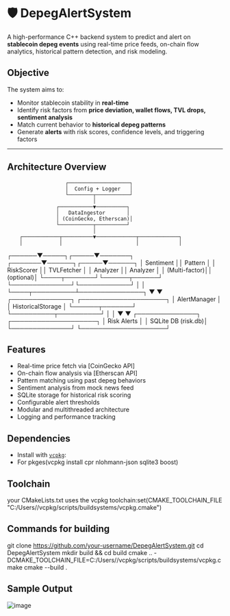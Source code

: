 # 🛡️ DepegAlertSystem

A high-performance C++ backend system to predict and alert on **stablecoin depeg events** using real-time price feeds, on-chain flow analytics, historical pattern detection, and risk modeling.

## Objective

The system aims to:
- Monitor stablecoin stability in **real-time**
- Identify risk factors from **price deviation, wallet flows, TVL drops, sentiment analysis**
- Match current behavior to **historical depeg patterns**
- Generate **alerts** with risk scores, confidence levels, and triggering factors

---

##  Architecture Overview

                       ┌────────────────────┐
                       │  Config + Logger   │
                       └────────┬───────────┘
                                │
                    ┌───────────▼──────────┐
                    │   DataIngestor       │
                    │ (CoinGecko, Etherscan)│
                    └───────────┬──────────┘
                                │
        ┌────────────┬──────────▼─────────────┬─────────────┐
        │            │                        │             │
 ┌──────▼─────┐┌─────▼───────┐        ┌───────▼──────┐┌─────▼──────┐
 │ Sentiment  ││ Pattern     │        │ RiskScorer   ││ TVLFetcher │
 │ Analyzer   ││ Analyzer    │        │ (Multi-factor)││ (optional)│
 └────┬───────┘└──────┬──────┘        └──────────────┘└────────────┘
      │               │
      └────┬──────────┴───────────────┐
           ▼                          ▼
   ┌──────────────┐         ┌────────────────────┐
   │ AlertManager │         │ HistoricalStorage   │
   └──────┬───────┘         └──────────┬──────────┘
          │                            │
          ▼                            ▼
  ┌──────────────┐           ┌────────────────────┐
  │ Risk Alerts  │           │ SQLite DB (risk.db)│
  └──────────────┘           └────────────────────┘


##  Features
- Real-time price fetch via [CoinGecko API]  
- On-chain flow analysis via [Etherscan API]  
- Pattern matching using past depeg behaviors  
- Sentiment analysis from mock news feed  
- SQLite storage for historical risk scoring  
- Configurable alert thresholds  
- Modular and multithreaded architecture  
- Logging and performance tracking  

## Dependencies
- Install with [`vcpkg`](https://github.com/microsoft/vcpkg):
- For pkges(vcpkg install cpr nlohmann-json sqlite3 boost)

## Toolchain 
 your CMakeLists.txt uses the vcpkg toolchain:set(CMAKE_TOOLCHAIN_FILE "C:/Users/<your-user>/vcpkg/scripts/buildsystems/vcpkg.cmake")


## Commands for building
git clone https://github.com/your-username/DepegAlertSystem.git
cd DepegAlertSystem
mkdir build && cd build
cmake .. -DCMAKE_TOOLCHAIN_FILE=C:/Users/<your-user>/vcpkg/scripts/buildsystems/vcpkg.cmake
cmake --build .

## Sample Output
![image](https://github.com/user-attachments/assets/05636008-6045-44a1-bbc9-b7e49cd72712)

